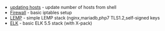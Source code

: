 
<ul>
<li><a href="https://github.com/mangobanaani/ansible/tree/master/updating_hosts">updating hosts</a> - update number of hosts from shell</li>
<li><a href="https://github.com/mangobanaani/ansible/tree/master/firewall">Firewall</a> - basic iptables setup </li>
<li><a href="https://github.com/mangobanaani/ansible/tree/master/lemp">LEMP</a> - simple LEMP stack (nginx,mariadb,php7 TLS1.2,self-signed keys</li>
<li><a href="https://github.com/mangobanaani/ansible/tree/master/elk">ELK</a> - basic ELK 5.5 stack (with X-pack) </li>
</ul>
